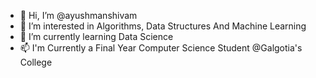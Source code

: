 - 👋 Hi, I’m @ayushmanshivam
- 👀 I’m interested in Algorithms, Data Structures And Machine Learning
- 🌱 I’m currently learning Data Science
- 📫 I'm Currently a Final Year Computer Science Student @Galgotia's College

<!---
ayushmanshivam/ayushmanshivam is a ✨ special ✨ repository because its `README.md` (this file) appears on your GitHub profile.
You can click the Preview link to take a look at your changes.
--->
